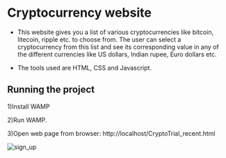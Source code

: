 # Cryptocurrency website
- This website gives you a list of various cryptocurrencies like bitcoin, litecoin, ripple etc. to choose from. The user can select a cryptocurrency from this list and see its corresponding value in any of the different currencies like US dollars, Indian rupee, Euro dollars etc. 

- The tools used are HTML, CSS and Javascript. 

## Running the project

1)Install WAMP

2)Run WAMP.

3)Open web page from browser: http://localhost/CryptoTrial_recent.html

![sign_up](https://user-images.githubusercontent.com/26721631/59978483-498f4700-95fa-11e9-9495-9fafe2db57d7.jpg)
